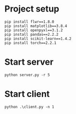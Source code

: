 # Project setup
```
pip install flwr==1.8.0
pip install matplotlib==3.8.4
pip install openpyxl==3.1.2
pip install pandas==2.2.2
pip install scikit-learn==1.4.2
pip install torch==2.2.1
```

# Start server
```
python server.py -r 5
```

# Start client
```
python .\client.py -n 1
```
